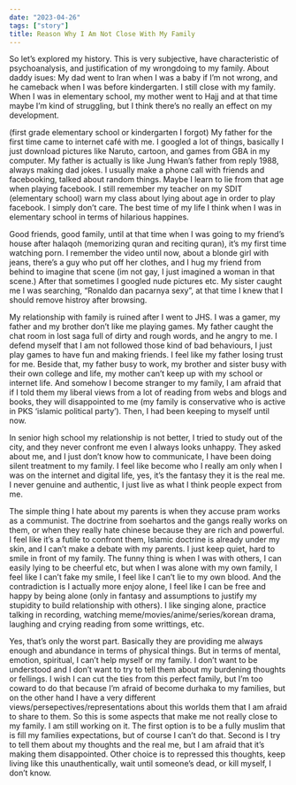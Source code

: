 ```yaml
---
date: "2023-04-26"
tags: ["story"]
title: Reason Why I Am Not Close With My Family
---
```


So let’s explored my history. This is very subjective, have characteristic of psychoanalysis, and justification of my wrongdoing to my family.
About daddy isues: My dad went to Iran when I was a baby if I’m not wrong, and he cameback when I was before kindergarten. I still close with my family. When I was in elementary school, my mother went to Hajj and at that time maybe I’m kind of struggling, but I think there’s no really an effect on my development.

(first grade elementary school or kindergarten I forgot) My father for the first time came to internet café with me. I googled a lot of things, basically I just download pictures like Naruto, cartoon, and games from GBA in my computer. My father is actually is like Jung Hwan’s father from reply 1988, always making dad jokes. 
I usually make a phone call with friends and facebooking, talked about random things. Maybe I learn to lie from that age when playing facebook. I still remember my teacher on my SDIT (elementary school) warn my class about lying about age in order to play facebook. I simply don’t care. The best time of my life I think when I was in elementary school in terms of hilarious happines. 

Good friends, good family, until at that time when I was going to my friend’s house after halaqoh (memorizing quran and reciting quran), it’s my first time watching porn. I remember the video until now, about a blonde girl with jeans, there’s a guy who put off her clothes, and I hug my friend from behind to imagine that scene (im not gay, I just imagined a woman in that scene.) After that sometimes I googled nude pictures etc. My sister caught me I was searching, “Ronaldo dan pacarnya sexy”, at that time I knew that I should remove histroy after browsing. 

My relationship with family is ruined after I went to JHS. I was a gamer, my father and my brother don’t like me playing games. My father caught the chat room in lost saga full of dirty and rough words, and he angry to me. I defend myself that I am not followed those kind of bad behaviours, I just play games to have fun and making friends. I feel like my father losing trust for me. Beside that, my father busy to work, my brother and sister busy with their own college and life, my mother can’t keep up with my school or internet life. And somehow I become stranger to my family, I am afraid that if I told them my liberal views from a lot of reading from webs and blogs and books, they will disappointed to me (my family is conservative who is active in PKS ‘islamic political party’). Then, I had been keeping to myself until now.

In senior high school my relationship is not better, I tried to study out of the city, and they never confront me even I always looks unhappy. They asked about me, and I just don’t know how to communicate, I have been doing silent treatment to my family. I feel like become who I really am only when I was on the internet and digital life, yes, it’s the fantasy they it is the real me. I never genuine and authentic, I just live as what I think people expect from me. 

The simple thing I hate about my parents is when they accuse pram works as a communist. The doctrine from soehartos and the gangs really works on them, or when they really hate chinese because they are rich and powerful. I feel like it’s a futile to confront them, Islamic doctrine is already under my skin, and I can’t make a debate with my parents. I just keep quiet, hard to smile in front of my family. The funny thing is when I was with others, I can easily lying to be cheerful etc, but when I was alone with my own family, I feel like I can’t fake my smile, I feel like I can’t lie to my own blood. And the contradiction is I actually more enjoy alone, I feel like I can be free and happy by being alone (only in fantasy and assumptions to justify my stupidity to build relationship with others). I like singing alone, practice talking in recording, watching meme/movies/anime/series/korean drama, laughing and crying reading from some writtings, etc. 

Yes, that’s only the worst part. Basically they are providing me always enough and abundance in terms of physical things. But in terms of mental, emotion, spiritual, I can’t help myself or my family. I don’t want to be understood and I don’t want to try to tell them about my burdening thoughts or fellings. I wish I can cut the ties from this perfect family, but I’m too coward to do that because I’m afraid of become durhaka to my families, but on the other hand I have a very different views/persepectives/representations about this worlds them that I am afraid to share to them. So this is some aspects that make me not really close to my family. 
I am still working on it. The first option is to be a fully muslim that is fill my families expectations, but of course I can’t do that. Second is I try to tell them about my thoughts and the real me, but I am afraid that it’s making them disappointed. Other choice is to repressed this thoughts, keep living like this unauthentically, wait until someone’s dead, or kill myself, I don’t know. 
